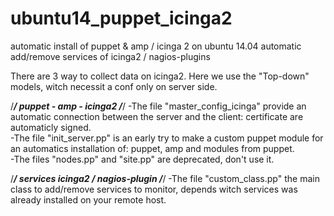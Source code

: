 # ubuntu14_puppet_icinga2
automatic install of puppet & amp / icinga 2 on ubuntu 14.04
automatic add/remove services of icinga2 / nagios-plugins

There are 3 way to collect data on icinga2.
Here we use the "Top-down" models, witch necessit a conf only on server side.

/*********/
puppet - amp - icinga2
/*********/
-The file "master_config_icinga" provide an automatic connection between the server and the client: certificate are automaticly signed.        
-The file "init_server.pp" is an early try to make a custom puppet module for an automatics installation of: puppet, amp and modules from puppet.                 
-The files "nodes.pp" and "site.pp" are deprecated, don't use it.

/*********/
services icinga2 / nagios-plugin
/*********/
-The file "custom_class.pp" the main class to add/remove services to monitor, depends witch services was already installed on your remote host.
